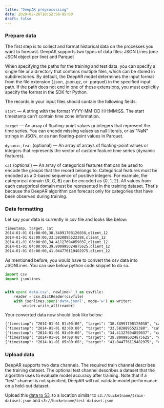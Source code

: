 ```yaml
---
title: "DeepAR preprocessing"
date: 2020-02-26T10:52:58-05:00
draft: false
---
```


### Prepare data

The first step is to collect and format historical data on the processes you want to forecast. DeepAR supports two types of data files: JSON Lines (one JSON object per line) and Parquet

When specifying the paths for the training and test data, you can specify a single file or a directory that contains multiple files, which can be stored in subdirectories. By default, the DeepAR model determines the input format from the file extension (.json, .json.gz, or .parquet) in the specified input path. If the path does not end in one of these extensions, you must explicitly specify the format in the SDK for Python.

The records in your input files should contain the following fields:

```start``` — A string with the format YYYY-MM-DD HH:MM:SS. The start timestamp can't contain time zone information.

```target``` — An array of floating-point values or integers that represent the time series. You can encode missing values as null literals, or as "NaN" strings in JSON, or as nan floating-point values in Parquet.

```dynamic_feat``` (optional) — An array of arrays of floating-point values or integers that represents the vector of custom feature time series (dynamic features).

```cat``` (optional) — An array of categorical features that can be used to encode the groups that the record belongs to. Categorical features must be encoded as a 0-based sequence of positive integers. For example, the categorical domain {R, G, B} can be encoded as {0, 1, 2}. All values from each categorical domain must be represented in the training dataset. That's because the DeepAR algorithm can forecast only for categories that have been observed during training.


### Data formatting

Let say your data is currently in csv file and looks like below:

```html
timestamp, target, cat
2014-01-01 01:00:00,38.34991708126038,client_12
2014-01-01 02:00:00,33.5820895522388,client_12
2014-01-01 03:00:00,34.41127694859037,client_12
2014-01-01 04:00:00,39.800995024875625,client_12
2014-01-01 05:00:00,41.044776119402975,client_12
```

As mentioned before, you would have to convert the csv data into JSONLines. You can use below python code snippet to do so.

```python
import csv
import jsonlines


with open('data.csv', newline='') as csvfile:
	reader = csv.DictReader(csvfile)
	with jsonlines.open('data.jsonl', mode='w') as writer:
		writer.write_all(reader)
```

Your converted data now should look like below:
```html
{"timestamp": "2014-01-01 01:00:00", "target": "38.34991708126038", "cat": "client_12"}
{"timestamp": "2014-01-01 02:00:00", "target": "33.5820895522388", "cat": "client_12"}
{"timestamp": "2014-01-01 03:00:00", "target": "34.41127694859037", "cat": "client_12"}
{"timestamp": "2014-01-01 04:00:00", "target": "39.800995024875625", "cat": "client_12"}
{"timestamp": "2014-01-01 05:00:00", "target": "41.044776119402975", "cat": "client_12"}
```

### Upload data

DeepAR supports two data channels. The required train channel describes the training dataset. The optional test channel describes a dataset that the algorithm uses to evaluate model accuracy after training. Note that if a “test” channel is not specified, DeepAR will not validate model performance on a hold-out dataset.

Upload this [data to S3](../uploadtos3), to a location similar to ```s3://bucketname/train-dataset.json``` and ```s3://bucketname/test-dataset.json```
